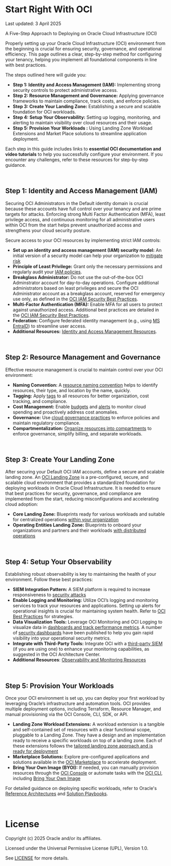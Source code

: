 # Start Right With OCI

Last updated: 3 April 2025

A Five-Step Approach to Deploying on Oracle Cloud Infrastructure (OCI)

Properly setting up your Oracle Cloud Infrastructure (OCI) environment from the beginning is crucial for ensuring security, governance, and operational efficiency. This page outlines a clear, step-by-step method for configuring your tenancy, helping you implement all foundational components in line with best practices.

The steps outlined here will guide you: 

- **Step 1: Identity and Access Management (IAM):** Implementing strong security controls to protect administrative access.  
- **Step 2: Resource Management and Governance:** Applying governance frameworks to maintain compliance, track costs, and enforce policies.  
- **Step 3: Create Your Landing Zone:** Establishing a secure and scalable foundation for OCI workloads.  
- **Step 4: Setup Your Observability:** Setting up logging, monitoring, and alerting to maintain visibility over cloud resources and their usage. 
- **Step 5: Provision Your Workloads :** Using Landing Zone Workload Extensions and Market Place solutions to streamline application deployment.  

Each step in this guide includes links to **essential OCI documentation and video tutorials** to help you successfully configure your environment. If you encounter any challenges, refer to these resources for step-by-step guidance.  

&nbsp;

## Step 1: Identity and Access Management (IAM)

Securing OCI Administrators in the Default identity domain is crucial because these accounts have full control over your tenancy and are prime targets for attacks. Enforcing strong Multi Factor Authentication (MFA), least privilege access, and continuous monitoring for all administrative users within OCI from the start helps prevent unauthorized access and strengthens your cloud security posture. 

Secure access to your OCI resources by implementing strict IAM controls:

- **Set up an identity and access management (IAM) security model:** An initial version of a security model can help your organization to [mitigate risk](https://docs.oracle.com/en-us/iaas/Content/Identity/Concepts/overview.htm#Example)
- **Principle of Least Privilege:** Grant only the necessary permissions and regularly audit your [IAM policies](https://www.ateam-oracle.com/post/oci-iam-policies-best-practices).
- **Breakglass Administrator:** Do not use the out-of-the-box OCI Adminstrator account for day-to-day operations. Configure additional administrators based on least privileges and secure the OCI Administrator account as a breakglass account, reserved for emergency use only, as defined in the [OCI IAM Security Best Practices](https://docs.oracle.com/en-us/iaas/Content/Security/Reference/iam_security.htm#Securing_IAM).
- **Multi‑Factor Authentication (MFA):** Enable MFA for all users to protect against unauthorized access. Additional best practices are detailed in the [OCI IAM Security Best Practices](https://docs.oracle.com/en-us/iaas/Content/Security/Reference/iam_security.htm#Securing_IAM).
- **Federation:** Configure federated identity management (e.g., using [MS EntraID](https://docs.oracle.com/en-us/iaas/Content/Identity/Concepts/federation.htm)) to streamline user access.
- **Additional Resources:** [Identity and Access Management Resources](https://github.com/oracle-quickstart/oci-self-service-security-guide/tree/main/3-Identity-and-Access-Management).

&nbsp;

## Step 2: Resource Management and Governance

Effective resource management is crucial to maintain control over your OCI environment:

- **Naming Convention:** A [resource naming convention](https://github.com/oracle-devrel/technology-engineering/blob/main/landing-zones/commons/resource_naming_conventions.md) helps to identify resources, their type, and location by the name, quickly.
- **Tagging:** Apply [tags](https://docs.oracle.com/en-us/iaas/Content/Tagging/Concepts/taggingoverview.htm) to all resources for better organization, cost tracking, and compliance.
- **Cost Management:** Enable [budgets](https://docs.oracle.com/en-us/iaas/Content/Billing/Tasks/managingbudgets.htm) and [alerts](https://docs.oracle.com/en-us/iaas/Content/Billing/Tasks/managingalertrules.htm) to monitor cloud spending and proactively address cost anomalies.
- **Governance:** Use [cloud governance practices](https://docs.oracle.com/en/solutions/foundational-oci-governance-model/index.html) to enforce policies and maintain regulatory compliance.
- **Compartmentalization:** [Organize resources into compartments](https://docs.oracle.com/en-us/iaas/Content/Identity/Tasks/managingcompartments.htm#Working) to enforce governance, simplify billing, and separate workloads.

&nbsp;

## Step 3: Create Your Landing Zone

After securing your Default OCI IAM accounts, define a secure and scalable landing zone. An [OCI Landing Zone](https://github.com/oci-landing-zones/) is a pre-configured, secure, and scalable cloud environment that provides a standardized foundation for deploying workloads in Oracle Cloud Infrastructure. It is needed to ensure that best practices for security, governance, and compliance are implemented from the start, reducing misconfigurations and accelerating cloud adoption:

- **Core Landing Zone:** Blueprints ready for various workloads and suitable for centralized operations [within your organization](https://github.com/oci-landing-zones/terraform-oci-core-landingzone)
- **Operating Entities Landing Zone:** Blueprints to onboard your organizations and partners and their workloads [with distributed operations](https://github.com/oci-landing-zones/oci-landing-zone-operating-entities) 

&nbsp;

## Step 4: Setup Your Observability

Establishing robust observability is key to maintaining the health of your environment. Follow these best practices:

- **SIEM Integration Pattern:** A SIEM platform is required to increase responsiveness to [security attacks](https://www.ateam-oracle.com/post/integrating-siem-with-oracle-cloud-applications)
- **Enable Logging and Monitoring:** Utilize OCI’s logging and monitoring services to track your resources and applications. Setting up alerts for operational insights is crucial for maintaining system health. Refer to [OCI Best Practices](https://docs.oracle.com/en/solutions/oci-best-practices/index.html) for strategies.
- **Data Visualization Tools:** Leverage OCI Monitoring and OCI Logging to visualize data in [dashboards and track performance metrics](https://docs.oracle.com/en-us/iaas/Content/Dashboards/Tasks/dashboards.htm). A number of [security dashboards](https://blogs.oracle.com/observability/post/oracle-cloud-infrastructure-security-fundamentals-dashboards-using-oci-logging-analytics) have been published to help you gain rapid visibility into your operational security metrics.
- **Integrate with Third-Party Tools:** Integrate OCI with a [third-party SIEM](https://docs.oracle.com/solutions/?q=SIEM&cType=reference-architectures%2Csolution-playbook%2Cbuilt-deployed&sort=date-desc&lang=en) (if you are using one) to enhance your monitoring capabilities, as suggested in the OCI Architecture Center.
- **Additional Resources**: [Observability and Monitoring Resources](https://github.com/oracle-quickstart/oci-self-service-security-guide/tree/main/1-Logging-Monitoring-and-Alerting)

&nbsp;

## Step 5: Provision Your Workloads 

Once your OCI environment is set up, you can deploy your first workload by leveraging Oracle’s infrastructure and automation tools. OCI provides multiple deployment options, including 
Terraform, Resource Manager, and manual provisioning via the OCI Console, CLI, SDK, or API.

- **Landing Zone Workload Extensions:** A workload extension is a tangible and self-contained set of resources with a clear functional scope, pluggable to a Landing Zone. They have a design and an implementation ready to receive a specific workloads on top of a landing zone. Each of these extensions follows the [tailored landing zone approach and is ready for deployment](https://github.com/oci-landing-zones/oci-landing-zone-operating-entities/tree/master/workload-extensions)
- **Marketplace Solutions:** Explore pre-configured applications and solutions available in the [OCI Marketplace](https://cloudmarketplace.oracle.com/marketplace/en_US/homePage.jspx) to accelerate deployment.
- **Bring Your Own Image (BYOI):** If needed, you can manually provision resources through the [OCI Console](https://docs.oracle.com/en-us/iaas/Content/GSG/Tasks/launchinginstance.htm) or automate tasks with the [OCI CLI](https://docs.oracle.com/en-us/iaas/Content/API/Concepts/cliconcepts.htm), including [Bring Your Own Image](https://docs.oracle.com/en-us/iaas/Content/Compute/References/bringyourownimage.htm)


For detailed guidance on deploying specific workloads, refer to Oracle's [Reference Architectures](https://www.oracle.com/cloud/architecture-center/) and [Solution Playbooks](https://docs.oracle.com/solutions/).

&nbsp;

# License

Copyright (c) 2025 Oracle and/or its affiliates.

Licensed under the Universal Permissive License (UPL), Version 1.0.

See [LICENSE](https://github.com/oracle-devrel/technology-engineering/blob/main/LICENSE) for more details.

